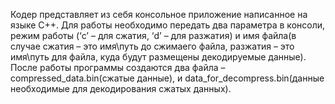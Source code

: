 Кодер представляет из себя консольное приложение написанное на языке C++. Для работы необходимо передать два параметра в консоли, режим работы (‘c’ – для сжатия, ‘d’ – для разжатия) и имя файла(в случае сжатия – это имя\путь до сжимаего файла, разжатия – это имя\путь для файла, куда будут размещены декодируемые данные). После работы программы создаются два файла – compressed_data.bin(сжатые данные), и data_for_decompress.bin(данные необходимые для декодирования сжатых данных).
